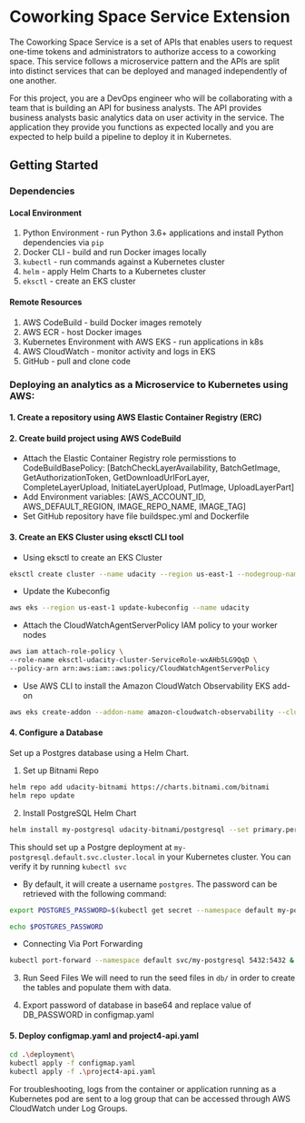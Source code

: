 # Coworking Space Service Extension
The Coworking Space Service is a set of APIs that enables users to request one-time tokens and administrators to authorize access to a coworking space. This service follows a microservice pattern and the APIs are split into distinct services that can be deployed and managed independently of one another.

For this project, you are a DevOps engineer who will be collaborating with a team that is building an API for business analysts. The API provides business analysts basic analytics data on user activity in the service. The application they provide you functions as expected locally and you are expected to help build a pipeline to deploy it in Kubernetes.

## Getting Started

### Dependencies
#### Local Environment
1. Python Environment - run Python 3.6+ applications and install Python dependencies via `pip`
2. Docker CLI - build and run Docker images locally
3. `kubectl` - run commands against a Kubernetes cluster
4. `helm` - apply Helm Charts to a Kubernetes cluster
5. `eksctl` - create an EKS cluster

#### Remote Resources
1. AWS CodeBuild - build Docker images remotely
2. AWS ECR - host Docker images
3. Kubernetes Environment with AWS EKS - run applications in k8s
4. AWS CloudWatch - monitor activity and logs in EKS
5. GitHub - pull and clone code


### Deploying an analytics as a Microservice to Kubernetes using AWS:
#### 1. Create a repository using AWS Elastic Container Registry (ERC)
#### 2. Create build project using AWS CodeBuild
* Attach the Elastic Container Registry role permisstions to CodeBuildBasePolicy: [BatchCheckLayerAvailability, BatchGetImage, GetAuthorizationToken, GetDownloadUrlForLayer, CompleteLayerUpload, InitiateLayerUpload, PutImage, UploadLayerPart]
* Add Environment variables: [AWS_ACCOUNT_ID, AWS_DEFAULT_REGION, IMAGE_REPO_NAME, IMAGE_TAG]
* Set GitHub repository have file buildspec.yml and Dockerfile

#### 3. Create an EKS Cluster using eksctl CLI tool
* Using eksctl to create an EKS Cluster
```bash
eksctl create cluster --name udacity --region us-east-1 --nodegroup-name udacity-nodes --node-type t3.small --nodes 1 --nodes-min 1 --nodes-max 2
```

* Update the Kubeconfig
```bash
aws eks --region us-east-1 update-kubeconfig --name udacity
```

* Attach the CloudWatchAgentServerPolicy IAM policy to your worker nodes
```bash
aws iam attach-role-policy \
--role-name eksctl-udacity-cluster-ServiceRole-wxAHb5LG9QqD \
--policy-arn arn:aws:iam::aws:policy/CloudWatchAgentServerPolicy  
```

* Use AWS CLI to install the Amazon CloudWatch Observability EKS add-on
```bash
aws eks create-addon --addon-name amazon-cloudwatch-observability --cluster-name udacity
```

#### 4. Configure a Database
Set up a Postgres database using a Helm Chart.

1. Set up Bitnami Repo
```bash
helm repo add udacity-bitnami https://charts.bitnami.com/bitnami
helm repo update
```

2. Install PostgreSQL Helm Chart
```bash
helm install my-postgresql udacity-bitnami/postgresql --set primary.persistence.enabled=false
```

This should set up a Postgre deployment at `my-postgresql.default.svc.cluster.local` in your Kubernetes cluster. You can verify it by running `kubectl svc`

* By default, it will create a username `postgres`. The password can be retrieved with the following command:
```bash
export POSTGRES_PASSWORD=$(kubectl get secret --namespace default my-postgresql -o jsonpath="{.data.postgres-password}" | base64 -d)

echo $POSTGRES_PASSWORD
```

* Connecting Via Port Forwarding
```bash
kubectl port-forward --namespace default svc/my-postgresql 5432:5432 &
```
3. Run Seed Files
We will need to run the seed files in `db/` in order to create the tables and populate them with data.

4. Export password of database in base64 and replace value of DB_PASSWORD in configmap.yaml 

#### 5. Deploy configmap.yaml and project4-api.yaml
```bash
cd .\deployment\
kubectl apply -f configmap.yaml
kubectl apply -f .\project4-api.yaml 
 ```

For troubleshooting, logs from the container or application running as a Kubernetes pod are sent to a log group that can be accessed through AWS CloudWatch under Log Groups.
